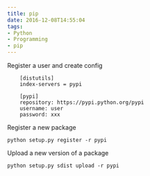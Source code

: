 ```yaml
---
title: pip
date: 2016-12-08T14:55:04
tags: 
- Python
- Programming
- pip
---
```


Register a user and create config

		[distutils]
		index-servers = pypi

		[pypi]
		repository: https://pypi.python.org/pypi
		username: user
		password: xxx

Register a new package

    python setup.py register -r pypi

Upload a new version of a package

    python setup.py sdist upload -r pypi
